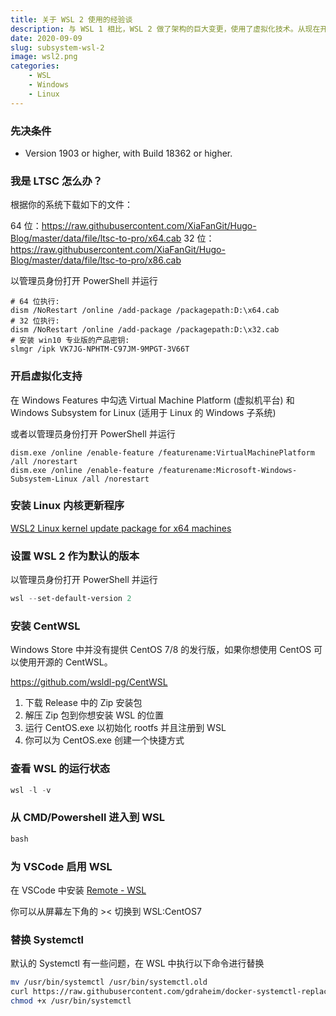 ```yaml
---
title: 关于 WSL 2 使用的经验谈
description: 与 WSL 1 相比，WSL 2 做了架构的巨大变更，使用了虚拟化技术。从现在开始，WSL 2 拥有了完整的 Linux 内核，支持 Docker，GPU 等 WSL 1 时代无法实现的功能，并能够与 Visual Studio Code 集成。
date: 2020-09-09
slug: subsystem-wsl-2
image: wsl2.png
categories:
    - WSL
    - Windows
    - Linux
---
```


### 先决条件

* Version 1903 or higher, with Build 18362 or higher.

### 我是 LTSC 怎么办？

根据你的系统下载如下的文件：

64 位：https://raw.githubusercontent.com/XiaFanGit/Hugo-Blog/master/data/file/ltsc-to-pro/x64.cab
32 位：https://raw.githubusercontent.com/XiaFanGit/Hugo-Blog/master/data/file/ltsc-to-pro/x86.cab

以管理员身份打开 PowerShell 并运行

```
# 64 位执行:
dism /NoRestart /online /add-package /packagepath:D:\x64.cab
# 32 位执行:
dism /NoRestart /online /add-package /packagepath:D:\x32.cab
# 安装 win10 专业版的产品密钥:
slmgr /ipk VK7JG-NPHTM-C97JM-9MPGT-3V66T
```

### 开启虚拟化支持

在 Windows Features 中勾选 Virtual Machine Platform (虚拟机平台) 和 Windows Subsystem for Linux (适用于 Linux 的 Windows 子系统)

或者以管理员身份打开 PowerShell 并运行

```text
dism.exe /online /enable-feature /featurename:VirtualMachinePlatform /all /norestart
dism.exe /online /enable-feature /featurename:Microsoft-Windows-Subsystem-Linux /all /norestart
```

### 安装 Linux 内核更新程序

[WSL2 Linux kernel update package for x64 machines](https://wslstorestorage.blob.core.windows.net/wslblob/wsl_update_x64.msi)

### 设置 WSL 2 作为默认的版本

以管理员身份打开 PowerShell 并运行

```powershell
wsl --set-default-version 2
```

### 安装 CentWSL

Windows Store 中并没有提供 CentOS 7/8 的发行版，如果你想使用 CentOS 可以使用开源的 CentWSL。

https://github.com/wsldl-pg/CentWSL

1. 下载 Release 中的 Zip 安装包
2. 解压 Zip 包到你想安装 WSL 的位置
3. 运行 CentOS.exe 以初始化 rootfs 并且注册到 WSL
4. 你可以为 CentOS.exe 创建一个快捷方式

### 查看 WSL 的运行状态

```powershell
wsl -l -v
```

### 从 CMD/Powershell 进入到 WSL

```powershell
bash
```

### 为 VSCode 启用 WSL

在 VSCode 中安装 [Remote - WSL](https://marketplace.visualstudio.com/items?itemName=ms-vscode-remote.remote-wsl)

你可以从屏幕左下角的 >< 切换到 WSL:CentOS7

### 替换 Systemctl 

默认的 Systemctl 有一些问题，在 WSL 中执行以下命令进行替换

```bash
mv /usr/bin/systemctl /usr/bin/systemctl.old
curl https://raw.githubusercontent.com/gdraheim/docker-systemctl-replacement/master/files/docker/systemctl.py > /usr/bin/systemctl
chmod +x /usr/bin/systemctl
```
